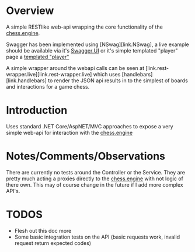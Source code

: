 ﻿# Overview
A simple RESTlike web-api wrapping the core functionality of the [chess.engine][link.ChessEngine].

Swagger has been implemented using [NSwag][link.NSwag], a live example should be available via it's [Swagger UI][link.swaggerui] or it's simple templated "player" page a [templated "player"][link.chess.webapi.index.live]

A simple wrapper around the webapi calls can be seen at [link.rest-wrapper.live][link.rest-wrapper.live] which uses [handlebars][link.handlebars] to render the JSON api results in to the simplest of boards and interactions for a game chess.

# Introduction
Uses standard .NET Core/AspNET/MVC approaches to expose a very simple web-api for interaction with the [chess.engine][link.ChessEngine]

# Notes/Comments/Observations
There are currently no tests around the Controller or the Service. They are pretty much acting a proxies directly to the [chess.engine][link.ChessEngine] with not logic of there own. This may of course change in the future if I add more complex API's.

# TODOS
* Flesh out this doc more
* Some basic integration tests on the API (basic requests work, invalid request return expected codes)





[link.BoardEngine]: ../board.engine
[link.ChessEngine]: ../chess.engine
[link.swaggerui]: https://chess-web-api.azurewebsites.net/swagger/index.html
[link.chess.webapi.index.live]: https://chess-web-api.azurewebsites.net/staticfiles/index.html
